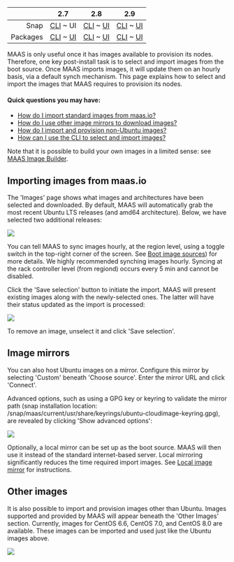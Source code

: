 <!-- deb-2-7-cli
||2.7|2.8|2.9|
|-----:|:-----:|:-----:|:-----:|
|Snap|[CLI](/t/select-and-import-images-snap-2-7-cli/3090) ~ [UI](/t/select-and-import-images-snap-2-7-ui/3091)|[CLI](/t/select-and-import-images-snap-2-8-cli/3092) ~ [UI](/t/select-and-import-images-snap-2-8-ui/3093)|[CLI](/t/select-and-import-images-snap-2-9-cli/3094) ~ [UI](/t/select-and-import-images-snap-2-9-ui/3095)|
|Packages|CLI ~ [UI](/t/select-and-import-images-deb-2-7-ui/3097)|[CLI](/t/select-and-import-images-deb-2-8-cli/3098) ~ [UI](/t/select-and-import-images-deb-2-8-ui/3099)|[CLI](/t/select-and-import-images-deb-2-9-cli/3100) ~ [UI](/t/select-and-import-images-deb-2-9-ui/3101)|
 deb-2-7-cli -->

<!-- deb-2-7-ui
||2.7|2.8|2.9|
|-----:|:-----:|:-----:|:-----:|
|Snap|[CLI](/t/select-and-import-images-snap-2-7-cli/3090) ~ [UI](/t/select-and-import-images-snap-2-7-ui/3091)|[CLI](/t/select-and-import-images-snap-2-8-cli/3092) ~ [UI](/t/select-and-import-images-snap-2-8-ui/3093)|[CLI](/t/select-and-import-images-snap-2-9-cli/3094) ~ [UI](/t/select-and-import-images-snap-2-9-ui/3095)|
|Packages|[CLI](/t/select-and-import-images-deb-2-7-cli/3096) ~ UI|[CLI](/t/select-and-import-images-deb-2-8-cli/3098) ~ [UI](/t/select-and-import-images-deb-2-8-ui/3099)|[CLI](/t/select-and-import-images-deb-2-9-cli/3100) ~ [UI](/t/select-and-import-images-deb-2-9-ui/3101)|
 deb-2-7-ui -->

<!-- deb-2-8-cli
||2.7|2.8|2.9|
|-----:|:-----:|:-----:|:-----:|
|Snap|[CLI](/t/select-and-import-images-snap-2-7-cli/3090) ~ [UI](/t/select-and-import-images-snap-2-7-ui/3091)|[CLI](/t/select-and-import-images-snap-2-8-cli/3092) ~ [UI](/t/select-and-import-images-snap-2-8-ui/3093)|[CLI](/t/select-and-import-images-snap-2-9-cli/3094) ~ [UI](/t/select-and-import-images-snap-2-9-ui/3095)|
|Packages|[CLI](/t/select-and-import-images-deb-2-7-cli/3096) ~ [UI](/t/select-and-import-images-deb-2-7-ui/3097)|CLI ~ [UI](/t/select-and-import-images-deb-2-8-ui/3099)|[CLI](/t/select-and-import-images-deb-2-9-cli/3100) ~ [UI](/t/select-and-import-images-deb-2-9-ui/3101)|
 deb-2-8-cli -->

<!-- deb-2-8-ui
||2.7|2.8|2.9|
|-----:|:-----:|:-----:|:-----:|
|Snap|[CLI](/t/select-and-import-images-snap-2-7-cli/3090) ~ [UI](/t/select-and-import-images-snap-2-7-ui/3091)|[CLI](/t/select-and-import-images-snap-2-8-cli/3092) ~ [UI](/t/select-and-import-images-snap-2-8-ui/3093)|[CLI](/t/select-and-import-images-snap-2-9-cli/3094) ~ [UI](/t/select-and-import-images-snap-2-9-ui/3095)|
|Packages|[CLI](/t/select-and-import-images-deb-2-7-cli/3096) ~ [UI](/t/select-and-import-images-deb-2-7-ui/3097)|[CLI](/t/select-and-import-images-deb-2-8-cli/3098) ~ UI|[CLI](/t/select-and-import-images-deb-2-9-cli/3100) ~ [UI](/t/select-and-import-images-deb-2-9-ui/3101)|
 deb-2-8-ui -->

<!-- deb-2-9-cli
||2.7|2.8|2.9|
|-----:|:-----:|:-----:|:-----:|
|Snap|[CLI](/t/select-and-import-images-snap-2-7-cli/3090) ~ [UI](/t/select-and-import-images-snap-2-7-ui/3091)|[CLI](/t/select-and-import-images-snap-2-8-cli/3092) ~ [UI](/t/select-and-import-images-snap-2-8-ui/3093)|[CLI](/t/select-and-import-images-snap-2-9-cli/3094) ~ [UI](/t/select-and-import-images-snap-2-9-ui/3095)|
|Packages|[CLI](/t/select-and-import-images-deb-2-7-cli/3096) ~ [UI](/t/select-and-import-images-deb-2-7-ui/3097)|[CLI](/t/select-and-import-images-deb-2-8-cli/3098) ~ [UI](/t/select-and-import-images-deb-2-8-ui/3099)|CLI ~ [UI](/t/select-and-import-images-deb-2-9-ui/3101)|
 deb-2-9-cli -->

<!-- deb-2-9-ui
||2.7|2.8|2.9|
|-----:|:-----:|:-----:|:-----:|
|Snap|[CLI](/t/select-and-import-images-snap-2-7-cli/3090) ~ [UI](/t/select-and-import-images-snap-2-7-ui/3091)|[CLI](/t/select-and-import-images-snap-2-8-cli/3092) ~ [UI](/t/select-and-import-images-snap-2-8-ui/3093)|[CLI](/t/select-and-import-images-snap-2-9-cli/3094) ~ [UI](/t/select-and-import-images-snap-2-9-ui/3095)|
|Packages|[CLI](/t/select-and-import-images-deb-2-7-cli/3096) ~ [UI](/t/select-and-import-images-deb-2-7-ui/3097)|[CLI](/t/select-and-import-images-deb-2-8-cli/3098) ~ [UI](/t/select-and-import-images-deb-2-8-ui/3099)|[CLI](/t/select-and-import-images-deb-2-9-cli/3100) ~ UI|
 deb-2-9-ui -->

<!-- snap-2-7-cli
||2.7|2.8|2.9|
|-----:|:-----:|:-----:|:-----:|
|Snap|CLI ~ [UI](/t/select-and-import-images-snap-2-7-ui/3091)|[CLI](/t/select-and-import-images-snap-2-8-cli/3092) ~ [UI](/t/select-and-import-images-snap-2-8-ui/3093)|[CLI](/t/select-and-import-images-snap-2-9-cli/3094) ~ [UI](/t/select-and-import-images-snap-2-9-ui/3095)|
|Packages|[CLI](/t/select-and-import-images-deb-2-7-cli/3096) ~ [UI](/t/select-and-import-images-deb-2-7-ui/3097)|[CLI](/t/select-and-import-images-deb-2-8-cli/3098) ~ [UI](/t/select-and-import-images-deb-2-8-ui/3099)|[CLI](/t/select-and-import-images-deb-2-9-cli/3100) ~ [UI](/t/select-and-import-images-deb-2-9-ui/3101)|
 snap-2-7-cli -->

||2.7|2.8|2.9|
|-----:|:-----:|:-----:|:-----:|
|Snap|[CLI](/t/select-and-import-images-snap-2-7-cli/3090) ~ UI|[CLI](/t/select-and-import-images-snap-2-8-cli/3092) ~ [UI](/t/select-and-import-images-snap-2-8-ui/3093)|[CLI](/t/select-and-import-images-snap-2-9-cli/3094) ~ [UI](/t/select-and-import-images-snap-2-9-ui/3095)|
|Packages|[CLI](/t/select-and-import-images-deb-2-7-cli/3096) ~ [UI](/t/select-and-import-images-deb-2-7-ui/3097)|[CLI](/t/select-and-import-images-deb-2-8-cli/3098) ~ [UI](/t/select-and-import-images-deb-2-8-ui/3099)|[CLI](/t/select-and-import-images-deb-2-9-cli/3100) ~ [UI](/t/select-and-import-images-deb-2-9-ui/3101)|

<!-- snap-2-8-cli
||2.7|2.8|2.9|
|-----:|:-----:|:-----:|:-----:|
|Snap|[CLI](/t/select-and-import-images-snap-2-7-cli/3090) ~ [UI](/t/select-and-import-images-snap-2-7-ui/3091)|CLI ~ [UI](/t/select-and-import-images-snap-2-8-ui/3093)|[CLI](/t/select-and-import-images-snap-2-9-cli/3094) ~ [UI](/t/select-and-import-images-snap-2-9-ui/3095)|
|Packages|[CLI](/t/select-and-import-images-deb-2-7-cli/3096) ~ [UI](/t/select-and-import-images-deb-2-7-ui/3097)|[CLI](/t/select-and-import-images-deb-2-8-cli/3098) ~ [UI](/t/select-and-import-images-deb-2-8-ui/3099)|[CLI](/t/select-and-import-images-deb-2-9-cli/3100) ~ [UI](/t/select-and-import-images-deb-2-9-ui/3101)|
 snap-2-8-cli -->

<!-- snap-2-8-ui
||2.7|2.8|2.9|
|-----:|:-----:|:-----:|:-----:|
|Snap|[CLI](/t/select-and-import-images-snap-2-7-cli/3090) ~ [UI](/t/select-and-import-images-snap-2-7-ui/3091)|[CLI](/t/select-and-import-images-snap-2-8-cli/3092) ~ UI|[CLI](/t/select-and-import-images-snap-2-9-cli/3094) ~ [UI](/t/select-and-import-images-snap-2-9-ui/3095)|
|Packages|[CLI](/t/select-and-import-images-deb-2-7-cli/3096) ~ [UI](/t/select-and-import-images-deb-2-7-ui/3097)|[CLI](/t/select-and-import-images-deb-2-8-cli/3098) ~ [UI](/t/select-and-import-images-deb-2-8-ui/3099)|[CLI](/t/select-and-import-images-deb-2-9-cli/3100) ~ [UI](/t/select-and-import-images-deb-2-9-ui/3101)|
 snap-2-8-ui -->

<!-- snap-2-9-cli
||2.7|2.8|2.9|
|-----:|:-----:|:-----:|:-----:|
|Snap|[CLI](/t/select-and-import-images-snap-2-7-cli/3090) ~ [UI](/t/select-and-import-images-snap-2-7-ui/3091)|[CLI](/t/select-and-import-images-snap-2-8-cli/3092) ~ [UI](/t/select-and-import-images-snap-2-8-ui/3093)|CLI ~ [UI](/t/select-and-import-images-snap-2-9-ui/3095)|
|Packages|[CLI](/t/select-and-import-images-deb-2-7-cli/3096) ~ [UI](/t/select-and-import-images-deb-2-7-ui/3097)|[CLI](/t/select-and-import-images-deb-2-8-cli/3098) ~ [UI](/t/select-and-import-images-deb-2-8-ui/3099)|[CLI](/t/select-and-import-images-deb-2-9-cli/3100) ~ [UI](/t/select-and-import-images-deb-2-9-ui/3101)|
 snap-2-9-cli -->

<!-- snap-2-9-ui
||2.7|2.8|2.9|
|-----:|:-----:|:-----:|:-----:|
|Snap|[CLI](/t/select-and-import-images-snap-2-7-cli/3090) ~ [UI](/t/select-and-import-images-snap-2-7-ui/3091)|[CLI](/t/select-and-import-images-snap-2-8-cli/3092) ~ [UI](/t/select-and-import-images-snap-2-8-ui/3093)|[CLI](/t/select-and-import-images-snap-2-9-cli/3094) ~ UI|
|Packages|[CLI](/t/select-and-import-images-deb-2-7-cli/3096) ~ [UI](/t/select-and-import-images-deb-2-7-ui/3097)|[CLI](/t/select-and-import-images-deb-2-8-cli/3098) ~ [UI](/t/select-and-import-images-deb-2-8-ui/3099)|[CLI](/t/select-and-import-images-deb-2-9-cli/3100) ~ [UI](/t/select-and-import-images-deb-2-9-ui/3101)|
 snap-2-9-ui -->

MAAS is only useful once it has images available to provision its nodes. Therefore, one key post-install task is to select and import images from the boot source. Once MAAS imports images, it will update them on an hourly basis, via a default synch mechanism.  This page explains how to select and import the images that MAAS requires to provision its nodes.

#### Quick questions you may have:

* [How do I import standard images from maas.io?](/t/select-and-import-images/751#heading--import-maasio-image-ui)
* [How do I use other image mirrors to download images?](/t/select-and-import-images/751#heading--image-mirrors)
* [How do I import and provision non-Ubuntu images?](/t/select-and-import-images/751#heading--other-images)
* [How can I use the CLI to select and import images?](/t/cli-image-management/797#heading--select-images)

Note that it is possible to build your own images in a limited sense: see [MAAS Image Builder](/t/maas-image-builder/1112).

<h2 id="heading--import-maasio-image-ui">Importing images from maas.io</h2>

The 'Images' page shows what images and architectures have been selected and downloaded. By default, MAAS will automatically grab the most recent Ubuntu LTS releases (and amd64 architecture). Below, we have selected two additional releases:

<a href="https://discourse.maas.io/uploads/default/original/1X/d208922f1126ec92f6ef06cfaa5e16dbbfc613d0.png" target = "_blank"><img src="https://discourse.maas.io/uploads/default/original/1X/d208922f1126ec92f6ef06cfaa5e16dbbfc613d0.png"></a>

You can tell MAAS to sync images hourly, at the region level, using a toggle switch in the top-right corner of the screen.  See [Boot image sources](/t/images/754#boot-image-sources)) for more details. We highly recommended synching images hourly. Syncing at the rack controller level (from regiond) occurs every 5 min and cannot be disabled.

Click the 'Save selection' button to initiate the import. MAAS will present existing images along with the newly-selected ones. The latter will have their status updated as the import is processed:

<a href="https://discourse.maas.io/uploads/default/original/1X/f7daa92c97f1ada61c2172044d43856ed3e14b5f.png" target = "_blank"><img src="https://discourse.maas.io/uploads/default/original/1X/f7daa92c97f1ada61c2172044d43856ed3e14b5f.png"></a>

To remove an image, unselect it and click 'Save selection'.

<h2 id="heading--image-mirrors">Image mirrors</h2>

You can also host Ubuntu images on a mirror. Configure this mirror by selecting 'Custom' beneath 'Choose source'. Enter the mirror URL and click 'Connect'.

Advanced options, such as using a GPG key or keyring to validate the mirror path (snap installation location: /snap/maas/current/usr/share/keyrings/ubuntu-cloudimage-keyring.gpg), are revealed by clicking 'Show advanced options':

<a href="https://discourse.maas.io/uploads/default/original/1X/dbe44a827e70e318a6139c3e335019a6a27c4374.png" target = "_blank"><img src="https://discourse.maas.io/uploads/default/original/1X/dbe44a827e70e318a6139c3e335019a6a27c4374.png"></a>

Optionally, a local mirror can be set up as the boot source. MAAS will then use it instead of the standard internet-based server. Local mirroring significantly reduces the time required import images. See [Local image mirror](/t/local-image-mirror/752) for instructions.

<h2 id="heading--other-images">Other images</h2>

It is also possible to import and provision images other than Ubuntu. Images supported and provided by MAAS will appear beneath the 'Other Images' section. Currently, images for CentOS 6.6, CentOS 7.0, and CentOS 8.0 are available. These images can be imported and used just like the Ubuntu images above.

<a href="https://discourse.maas.io/uploads/default/original/1X/198aa78b2dd3a650f1b3909ae2c9269e159ca1dc.png" target = "_blank"><img src="https://discourse.maas.io/uploads/default/original/1X/198aa78b2dd3a650f1b3909ae2c9269e159ca1dc.png"></a>

<!-- LINKS -->
